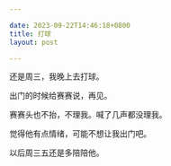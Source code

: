 ```yaml
---

date: 2023-09-22T14:46:18+0800
title: 打球
layout: post

---
```


还是周三，我晚上去打球。

出门的时候给赛赛说，再见。

赛赛头也不抬，不理我。喊了几声都没理我。

觉得他有点情绪，可能不想让我出门吧。

以后周三五还是多陪陪他。
